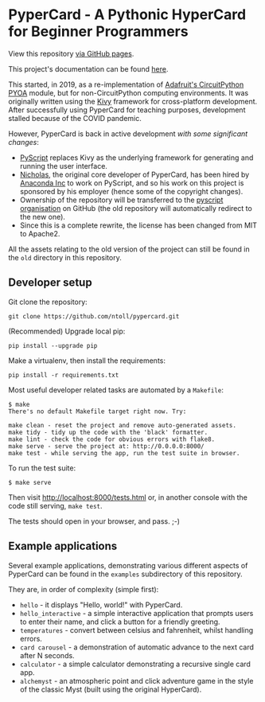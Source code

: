 # PyperCard - A Pythonic HyperCard for Beginner Programmers

View this repository [via GitHub pages](https://pyscript.github.io/pypercard/).

This project's documentation can be found [here](https://pypercard.rtfd.io).

This started, in 2019, as a re-implementation of 
[Adafruit's CircuitPython PYOA](https://github.com/adafruit/Adafruit_CircuitPython_PYOA)
module, but for non-CircuitPython computing environments. It was originally
written using the [Kivy](https://kivy.org/) framework for cross-platform
development. After successfully using PyperCard for teaching purposes,
development stalled because of the COVID pandemic.

However, PyperCard is back in active development _with some significant
changes_:

* [PyScript](https://pyscript.net/) replaces Kivy as the underlying framework
  for generating and running the user interface.
* [Nicholas](https://github.com/ntoll), the original core developer of
  PyperCard, has been hired by [Anaconda Inc](https://anaconda.com/) to work
  on PyScript, and so his work on this project is sponsored by his employer
  (hence some of the copyright changes).
* Ownership of the repository will be transferred to the
  [pyscript organisation](https://github.com/pyscript) on GitHub (the old
  repository will automatically redirect to the new one).
* Since this is a complete rewrite, the license has been changed from MIT
  to Apache2.

All the assets relating to the old version of the project can still be found
in the `old` directory in this repository.

## Developer setup

Git clone the repository:

```
git clone https://github.com/ntoll/pypercard.git
```

(Recommended) Upgrade local pip:

```
pip install --upgrade pip
```

Make a virtualenv, then install the requirements:

```
pip install -r requirements.txt
```

Most useful developer related tasks are automated by a `Makefile`:

```
$ make
There's no default Makefile target right now. Try:

make clean - reset the project and remove auto-generated assets.
make tidy - tidy up the code with the 'black' formatter.
make lint - check the code for obvious errors with flake8.
make serve - serve the project at: http://0.0.0.0:8000/
make test - while serving the app, run the test suite in browser.
```

To run the test suite:

```
$ make serve
```

Then visit
[http://localhost:8000/tests.html](http://localhost:8000/tests.html) or, in
another console with the code still serving, `make test`.

The tests should open in your browser, and pass. ;-)

## Example applications

Several example applications, demonstrating various different aspects of
PyperCard can be found in the `examples` subdirectory of this repository.

They are, in order of complexity (simple first):

* `hello` - it displays "Hello, world!" with PyperCard.
* `hello_interactive` - a simple interactive application that prompts users to
  enter their name, and click a button for a friendly greeting.
* `temperatures` - convert between celsius and fahrenheit, whilst handling
  errors.
* `card carousel` - a demonstration of automatic advance to the next card after
  N seconds.
* `calculator` - a simple calculator demonstrating a recursive single card app.
* `alchemyst` - an atmospheric point and click adventure game in the style of
  the classic Myst (built using the original HyperCard).
